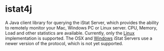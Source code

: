 istat4j
=========

A Java client library for querying the iStat Server, which provides the ability to remotely monitor your Mac, Windows PC or Linux server. CPU, Memory, Load and other statistics are available. Currently, only the [Linux](https://github.com/tiwilliam/istatd) implementation is supported.
The OSX and [Windows](https://github.com/bjango/iStat-Server-for-Windows) iStat Servers use a newer version of the protocol, which is not yet supported.
